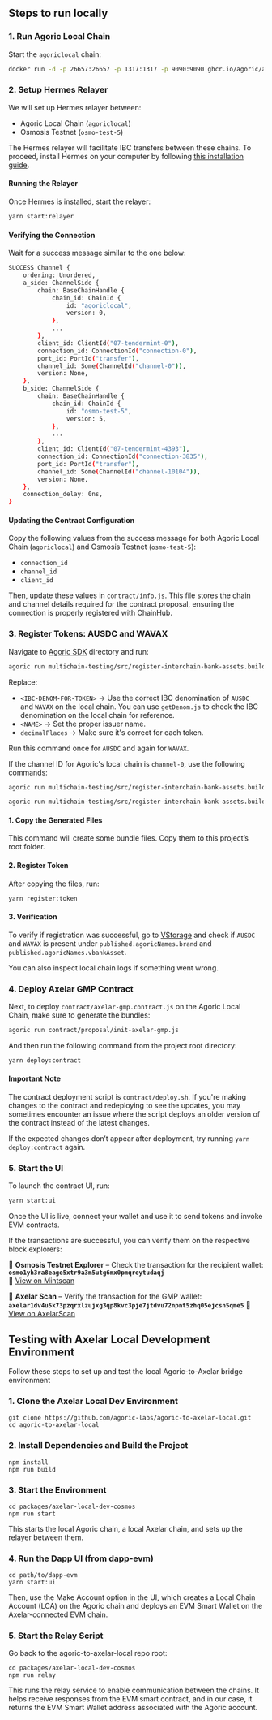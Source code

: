 ## Steps to run locally

### 1. Run Agoric Local Chain

Start the `agoriclocal` chain:

```bash
docker run -d -p 26657:26657 -p 1317:1317 -p 9090:9090 ghcr.io/agoric/agoric-3-proposals:latest
```

### 2. Setup Hermes Relayer

We will set up Hermes relayer between:

- Agoric Local Chain (`agoriclocal`)
- Osmosis Testnet (`osmo-test-5`)

The Hermes relayer will facilitate IBC transfers between these chains. To proceed, install Hermes on your computer by following [this installation guide](https://hermes.informal.systems/quick-start/installation.html#install-by-downloading).

#### Running the Relayer

Once Hermes is installed, start the relayer:

```bash
yarn start:relayer
```

#### Verifying the Connection

Wait for a success message similar to the one below:

```bash
SUCCESS Channel {
    ordering: Unordered,
    a_side: ChannelSide {
        chain: BaseChainHandle {
            chain_id: ChainId {
                id: "agoriclocal",
                version: 0,
            },
            ...
        },
        client_id: ClientId("07-tendermint-0"),
        connection_id: ConnectionId("connection-0"),
        port_id: PortId("transfer"),
        channel_id: Some(ChannelId("channel-0")),
        version: None,
    },
    b_side: ChannelSide {
        chain: BaseChainHandle {
            chain_id: ChainId {
                id: "osmo-test-5",
                version: 5,
            },
            ...
        },
        client_id: ClientId("07-tendermint-4393"),
        connection_id: ConnectionId("connection-3835"),
        port_id: PortId("transfer"),
        channel_id: Some(ChannelId("channel-10104")),
        version: None,
    },
    connection_delay: 0ns,
}
```

#### Updating the Contract Configuration

Copy the following values from the success message for both Agoric Local Chain (`agoriclocal`) and Osmosis Testnet (`osmo-test-5`):

- `connection_id`
- `channel_id`
- `client_id`

Then, update these values in `contract/info.js`. This file stores the chain and channel details required for the contract proposal, ensuring the connection is properly registered with ChainHub.

### 3. Register Tokens: AUSDC and WAVAX

Navigate to [Agoric SDK](https://github.com/Agoric/agoric-sdk) directory and run:

```bash
agoric run multichain-testing/src/register-interchain-bank-assets.builder.js --assets='[{"denom":"ibc/<IBC-DENOM-FOR-TOKEN>","issuerName":"<NAME>","decimalPlaces":6}]'
```

Replace:

- `<IBC-DENOM-FOR-TOKEN>` → Use the correct IBC denomination of `AUSDC` and `WAVAX` on the local chain. You can use `getDenom.js` to check the IBC denomination on the local chain for reference.
- `<NAME>` → Set the proper issuer name.
- `decimalPlaces` → Make sure it's correct for each token.

Run this command once for `AUSDC` and again for `WAVAX`.

If the channel ID for Agoric's local chain is `channel-0`, use the following commands:

```bash
agoric run multichain-testing/src/register-interchain-bank-assets.builder.js --assets='[{"denom":"ibc/94EB1E9A676004E74ECF47F8E4BF183F4017CE0630A4D1AC7C7D9EB9CD6A3D53","issuerName":"AUSDC","decimalPlaces":6}]'
```

```bash
agoric run multichain-testing/src/register-interchain-bank-assets.builder.js --assets='[{"denom":"ibc/3C870A71004EAD01A29709B779FECBB9F150559B1276825584E149596BD450DE","issuerName":"WAVAX","decimalPlaces":18}]'
```

#### 1. Copy the Generated Files

This command will create some bundle files. Copy them to this project’s root folder.

#### 2. Register Token

After copying the files, run:

```bash
yarn register:token
```

#### 3. Verification

To verify if registration was successful, go to [VStorage](https://toliaqat.github.io/vstorage/?path=published.agoricNames.brand&endpoint=http%3A%2F%2Flocalhost%3A26657&height=null) and check if `AUSDC` and `WAVAX` is present under `published.agoricNames.brand` and `published.agoricNames.vbankAsset`.

You can also inspect local chain logs if something went wrong.

### 4. Deploy Axelar GMP Contract

Next, to deploy `contract/axelar-gmp.contract.js` on the Agoric Local Chain, make sure to generate the bundles:

```bash
agoric run contract/proposal/init-axelar-gmp.js
```

And then run the following command from the project root directory:

```bash
yarn deploy:contract
```

#### Important Note

The contract deployment script is `contract/deploy.sh`. If you're making changes to the contract and redeploying to see the updates, you may sometimes encounter an issue where the script deploys an older version of the contract instead of the latest changes.

If the expected changes don’t appear after deployment, try running `yarn deploy:contract` again.

### 5. Start the UI

To launch the contract UI, run:

```bash
yarn start:ui
```

Once the UI is live, connect your wallet and use it to send tokens and invoke EVM contracts.

If the transactions are successful, you can verify them on the respective block explorers:

🔹 **Osmosis Testnet Explorer** – Check the transaction for the recipient wallet:  
**`osmo1yh3ra8eage5xtr9a3m5utg6mx0pmqreytudaqj`**  
🔗 [View on Mintscan](https://www.mintscan.io/osmosis-testnet/address/osmo1yh3ra8eage5xtr9a3m5utg6mx0pmqreytudaqj)

🔹 **Axelar Scan** – Verify the transaction for the GMP wallet:  
**`axelar1dv4u5k73pzqrxlzujxg3qp8kvc3pje7jtdvu72npnt5zhq05ejcsn5qme5`**
🔗 [View on AxelarScan](https://testnet.axelarscan.io/account/axelar1dv4u5k73pzqrxlzujxg3qp8kvc3pje7jtdvu72npnt5zhq05ejcsn5qme5)

## Testing with Axelar Local Development Environment

Follow these steps to set up and test the local Agoric-to-Axelar bridge environment

### 1. Clone the Axelar Local Dev Environment

```
git clone https://github.com/agoric-labs/agoric-to-axelar-local.git
cd agoric-to-axelar-local

```

### 2. Install Dependencies and Build the Project

```
npm install
npm run build

```

### 3. Start the Environment

```
cd packages/axelar-local-dev-cosmos
npm run start

```

This starts the local Agoric chain, a local Axelar chain, and sets up the relayer between them.

### 4. Run the Dapp UI (from dapp-evm)

```
cd path/to/dapp-evm
yarn start:ui

```

Then, use the Make Account option in the UI, which creates a Local Chain Account (LCA) on the Agoric chain and deploys an EVM Smart Wallet on the Axelar-connected EVM chain.

### 5. Start the Relay Script

Go back to the agoric-to-axelar-local repo root:

```
cd packages/axelar-local-dev-cosmos
npm run relay

```

This runs the relay service to enable communication between the chains. It helps receive responses from the EVM smart contract, and in our case, it returns the EVM Smart Wallet address associated with the Agoric account.
